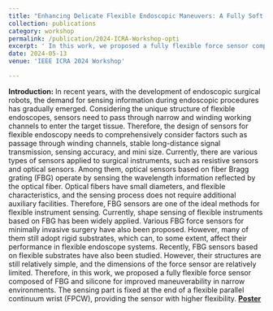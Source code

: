 ```yaml
---
title: "Enhancing Delicate Flexible Endoscopic Maneuvers: A Fully Soft and Tissue-Compliant Force Sensor based on Fiber Bragg Grating"
collection: publications
category: workshop
permalink: /publication/2024-ICRA-Workshop-opti
excerpt: ' In this work, we proposed a fully flexible force sensor composed of FBG and silicone for improved maneuverability in narrow environments. The sensing part is fixed at the end of a flexible parallel continuum wrist (FPCW), providing the sensor with higher flexibility. '
date: 2024-05-13
venue: 'IEEE ICRA 2024 Workshop'

---
```


**Introduction:**
In recent years, with the development of endoscopic surgical robots, the demand for sensing information during endoscopic procedures has gradually emerged. Considering the unique structure of flexible endoscopes, sensors need to pass through narrow and winding working channels to enter the target tissue. Therefore, the design of sensors for flexible endoscopy needs to comprehensively consider factors such as passage through winding channels, stable long-distance signal transmission, sensing accuracy, and mini size. Currently, there are various types of sensors applied to surgical instruments, such as resistive sensors and optical sensors. Among them, optical sensors based on fiber Bragg grating (FBG) operate by sensing the wavelength information reflected by the optical fiber. Optical fibers have small diameters, and flexible characteristics, and the sensing process does not require additional auxiliary facilities. Therefore, FBG sensors are one of the ideal methods for flexible instrument sensing. Currently, shape sensing of flexible instruments based on FBG has been widely applied.  Various FBG force sensors for minimally invasive surgery have also been proposed. However, many of them still adopt rigid substrates, which can, to some extent, affect their performance in flexible endoscope systems. Recently, FBG sensors based on flexible substrates have also been studied. However, their structures are still relatively simple, and the dimensions of the force sensor are relatively limited. Therefore, in this work, we proposed a fully flexible force sensor composed of FBG and silicone for improved maneuverability in narrow environments. The sensing part is fixed at the end of a flexible parallel continuum wrist (FPCW), providing the sensor with higher flexibility. 
[**Poster**]()
